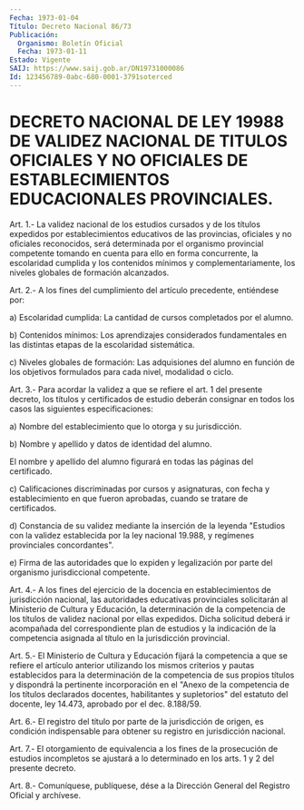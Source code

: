 ```yaml
---
Fecha: 1973-01-04
Título: Decreto Nacional 86/73
Publicación:
  Organismo: Boletín Oficial
  Fecha: 1973-01-11
Estado: Vigente
SAIJ: https://www.saij.gob.ar/DN19731000086
Id: 123456789-0abc-680-0001-3791soterced
---
```

# DECRETO NACIONAL DE LEY 19988 DE VALIDEZ NACIONAL DE TITULOS OFICIALES Y NO OFICIALES DE ESTABLECIMIENTOS EDUCACIONALES PROVINCIALES.

<a id="1"></a>
Art. 1.- La validez nacional de los estudios cursados y de los títulos    expedidos    por   establecimientos  educativos  de  las provincias, oficiales y no oficiales  reconocidos, será determinada por el organismo provincial competente  tomando en cuenta para ello en  forma  concurrente, la escolaridad cumplida  y  los  contenidos mínimos y complementariamente,  los  niveles  globales de formación alcanzados.

<a id="2"></a>
Art. 2.- A los fines del cumplimiento del artículo precedente, entiéndese por:

a) Escolaridad  cumplida:  La cantidad de cursos completados por el alumno.

b) Contenidos mínimos: Los aprendizajes  considerados fundamentales en  las  distintas  etapas  de  la  escolaridad  sistemática.

c) Niveles globales de formación: Las  adquisiones  del  alumno  en función  de  los  objetivos formulados para cada nivel, modalidad o ciclo.

<a id="3"></a>
Art. 3.- Para acordar la validez a que se refiere el art. 1 del presente  decreto,  los  títulos  y certificados de estudio deberán consignar en todos los casos las siguientes  especificaciones:

a)  Nombre  del  establecimiento que lo otorga y  su  jurisdicción.

b)  Nombre  y apellido  y  datos  de  identidad  del  alumno.

El nombre y apellido  del  alumno figurará en todas las páginas del certificado.

c)  Calificaciones discriminadas  por  cursos  y  asignaturas,  con fecha  y establecimiento en que fueron aprobadas, cuando se tratare de certificados.

d) Constancia  de  su  validez  mediante la inserción de la leyenda "Estudios con la validez establecida  por la ley nacional 19.988, y regímenes provinciales concordantes".

e)  Firma  de  las autoridades que lo expiden  y  legalización  por parte del organismo jurisdiccional competente.

<a id="4"></a>
Art. 4.- A los fines del ejercicio de la docencia en establecimientos    de    jurisdicción  nacional,  las  autoridades educativas provinciales solicitarán  al  Ministerio  de  Cultura  y Educación,  la  determinación  de  la competencia de los títulos de validez nacional por ellas expedidos.  Dicha  solicitud  deberá  ir acompañada  del correspondiente plan de estudios y la indicación de la competencia  asignada  al  título en la jurisdicción provincial.

<a id="5"></a>
Art.  5.-  El  Ministerio  de  Cultura  y  Educación fijará la competencia  a que se refiere el artículo anterior  utilizando  los mismos criterios  y pautas establecidos para la determinación de la competencia  de sus  propios  títulos  y  dispondrá  la  pertinente incorporación  en  el  "Anexo  de  la  competencia  de  los títulos declarados  docentes, habilitantes y supletorios" del estatuto  del docente, ley 14.473, aprobado por el dec. 8.188/59.

<a id="6"></a>
Art. 6.- El registro del título por parte de la jurisdicción de origen,  es  condición  indispensable  para  obtener su registro en jurisdicción nacional.

<a id="7"></a>
Art.  7.-  El  otorgamiento  de equivalencia a los fines de la prosecución de estudios incompletos  se  ajustará  a lo determinado en los arts. 1 y 2 del presente decreto.

<a id="8"></a>
Art.  8.- Comuníquese, publíquese, dése a la Dirección General del Registro Oficial y archívese.